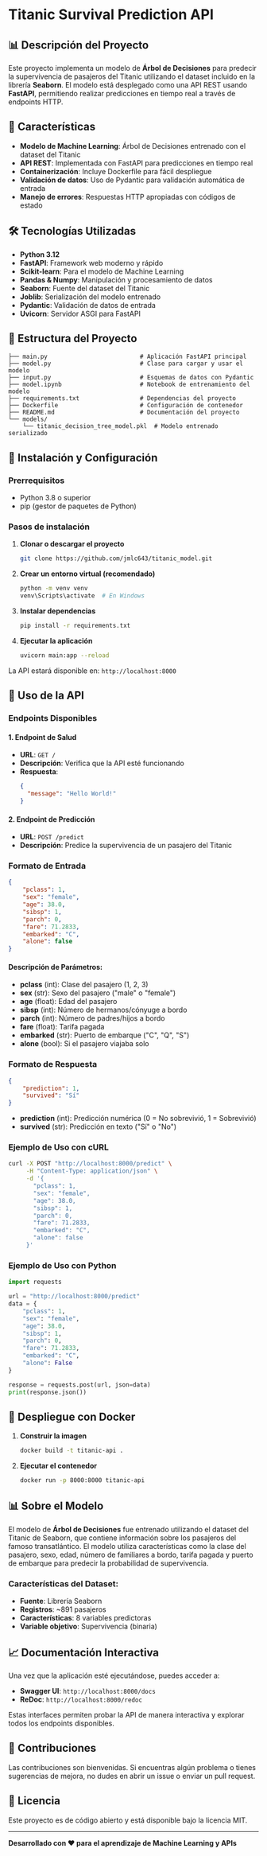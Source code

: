 # Titanic Survival Prediction API

## 📊 Descripción del Proyecto

Este proyecto implementa un modelo de **Árbol de Decisiones** para predecir la supervivencia de pasajeros del Titanic utilizando el dataset incluido en la librería **Seaborn**. El modelo está desplegado como una API REST usando **FastAPI**, permitiendo realizar predicciones en tiempo real a través de endpoints HTTP.

## 🚀 Características

- **Modelo de Machine Learning**: Árbol de Decisiones entrenado con el dataset del Titanic
- **API REST**: Implementada con FastAPI para predicciones en tiempo real
- **Containerización**: Incluye Dockerfile para fácil despliegue
- **Validación de datos**: Uso de Pydantic para validación automática de entrada
- **Manejo de errores**: Respuestas HTTP apropiadas con códigos de estado

## 🛠️ Tecnologías Utilizadas

- **Python 3.12**
- **FastAPI**: Framework web moderno y rápido
- **Scikit-learn**: Para el modelo de Machine Learning
- **Pandas & Numpy**: Manipulación y procesamiento de datos
- **Seaborn**: Fuente del dataset del Titanic
- **Joblib**: Serialización del modelo entrenado
- **Pydantic**: Validación de datos de entrada
- **Uvicorn**: Servidor ASGI para FastAPI

## 📁 Estructura del Proyecto

```
├── main.py                          # Aplicación FastAPI principal
├── model.py                         # Clase para cargar y usar el modelo
├── input.py                         # Esquemas de datos con Pydantic
├── model.ipynb                      # Notebook de entrenamiento del modelo
├── requirements.txt                 # Dependencias del proyecto
├── Dockerfile                       # Configuración de contenedor
├── README.md                        # Documentación del proyecto
└── models/
    └── titanic_decision_tree_model.pkl  # Modelo entrenado serializado
```

## 🔧 Instalación y Configuración

### Prerrequisitos
- Python 3.8 o superior
- pip (gestor de paquetes de Python)

### Pasos de instalación

1. **Clonar o descargar el proyecto**
   ```bash
   git clone https://github.com/jmlc643/titanic_model.git
   ```

2. **Crear un entorno virtual (recomendado)**
   ```bash
   python -m venv venv
   venv\Scripts\activate  # En Windows
   ```

3. **Instalar dependencias**
   ```bash
   pip install -r requirements.txt
   ```

4. **Ejecutar la aplicación**
   ```bash
   uvicorn main:app --reload
   ```

La API estará disponible en: `http://localhost:8000`

## 📖 Uso de la API

### Endpoints Disponibles

#### 1. Endpoint de Salud
- **URL**: `GET /`
- **Descripción**: Verifica que la API esté funcionando
- **Respuesta**:
  ```json
  {
    "message": "Hello World!"
  }
  ```

#### 2. Endpoint de Predicción
- **URL**: `POST /predict`
- **Descripción**: Predice la supervivencia de un pasajero del Titanic

### Formato de Entrada

```json
{
    "pclass": 1,
    "sex": "female",
    "age": 38.0,
    "sibsp": 1,
    "parch": 0,
    "fare": 71.2833,
    "embarked": "C",
    "alone": false
}
```

#### Descripción de Parámetros:
- **pclass** (int): Clase del pasajero (1, 2, 3)
- **sex** (str): Sexo del pasajero ("male" o "female")
- **age** (float): Edad del pasajero
- **sibsp** (int): Número de hermanos/cónyuge a bordo
- **parch** (int): Número de padres/hijos a bordo
- **fare** (float): Tarifa pagada
- **embarked** (str): Puerto de embarque ("C", "Q", "S")
- **alone** (bool): Si el pasajero viajaba solo

### Formato de Respuesta

```json
{
    "prediction": 1,
    "survived": "Sí"
}
```

- **prediction** (int): Predicción numérica (0 = No sobrevivió, 1 = Sobrevivió)
- **survived** (str): Predicción en texto ("Sí" o "No")

### Ejemplo de Uso con cURL

```bash
curl -X POST "http://localhost:8000/predict" \
     -H "Content-Type: application/json" \
     -d '{
       "pclass": 1,
       "sex": "female",
       "age": 38.0,
       "sibsp": 1,
       "parch": 0,
       "fare": 71.2833,
       "embarked": "C",
       "alone": false
     }'
```

### Ejemplo de Uso con Python

```python
import requests

url = "http://localhost:8000/predict"
data = {
    "pclass": 1,
    "sex": "female",
    "age": 38.0,
    "sibsp": 1,
    "parch": 0,
    "fare": 71.2833,
    "embarked": "C",
    "alone": False
}

response = requests.post(url, json=data)
print(response.json())
```

## 🐳 Despliegue con Docker

1. **Construir la imagen**
   ```bash
   docker build -t titanic-api .
   ```

2. **Ejecutar el contenedor**
   ```bash
   docker run -p 8000:8000 titanic-api
   ```

## 📊 Sobre el Modelo

El modelo de **Árbol de Decisiones** fue entrenado utilizando el dataset del Titanic de Seaborn, que contiene información sobre los pasajeros del famoso transatlántico. El modelo utiliza características como la clase del pasajero, sexo, edad, número de familiares a bordo, tarifa pagada y puerto de embarque para predecir la probabilidad de supervivencia.

### Características del Dataset:
- **Fuente**: Librería Seaborn
- **Registros**: ~891 pasajeros
- **Características**: 8 variables predictoras
- **Variable objetivo**: Supervivencia (binaria)

## 📈 Documentación Interactiva

Una vez que la aplicación esté ejecutándose, puedes acceder a:

- **Swagger UI**: `http://localhost:8000/docs`
- **ReDoc**: `http://localhost:8000/redoc`

Estas interfaces permiten probar la API de manera interactiva y explorar todos los endpoints disponibles.

## 🤝 Contribuciones

Las contribuciones son bienvenidas. Si encuentras algún problema o tienes sugerencias de mejora, no dudes en abrir un issue o enviar un pull request.

## 📄 Licencia

Este proyecto es de código abierto y está disponible bajo la licencia MIT.

---

**Desarrollado con ❤️ para el aprendizaje de Machine Learning y APIs**
